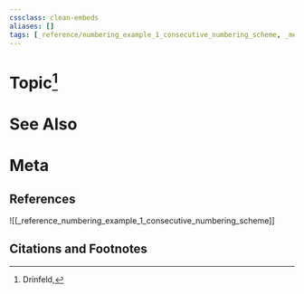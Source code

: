 ```yaml
---
cssclass: clean-embeds
aliases: []
tags: [_reference/numbering_example_1_consecutive_numbering_scheme, _meta/literature_note]
---
```

# Topic[^1]

# See Also

# Meta
## References
![[_reference_numbering_example_1_consecutive_numbering_scheme]]


## Citations and Footnotes
[^1]: Drinfeld, 
